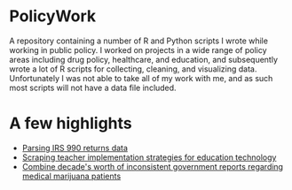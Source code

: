 # PolicyWork
A repository containing a number of R and Python scripts I wrote while working in public policy.
I worked on projects in a wide range of policy areas including drug policy, healthcare, and education, and subsequently wrote a lot of R scripts for collecting, cleaning, and visualizing data. 
Unfortunately I was not able to take all of my work with me, and as such most scripts will not have a data file included.

# A few highlights
- [Parsing IRS 990 returns data](https://github.com/MokeEire/PolicyWork/tree/main/Healthcare/IRS%20990#irs-990)
- [Scraping teacher implementation strategies for education technology](https://github.com/MokeEire/PolicyWork/blob/main/Education/Implementation%20web%20scrape_02142017.R)
- [Combine decade's worth of inconsistent government reports regarding medical marijuana patients](https://github.com/MokeEire/PolicyWork/blob/main/Drug%20Policy/combine_med_data.R)
